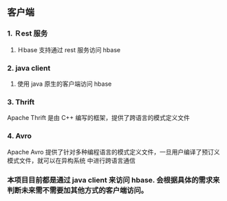## 客户端
### 1. Ｒest 服务
1. Ｈbase 支持通过 rest 服务访问 hbase

### 2. java client
1. 使用 java 原生的客户端访问 hbase

### 3. Thrift
Apache Thrift 是由 C++ 编写的框架，提供了跨语言的模式定义文件

### 4. Avro
Apache Avro 提供了针对多种编程语言的模式定义文件，一旦用户编译了预订义模式文件，就可以在异构系统
中进行跨语言通信

### 本项目目前都是通过 java client 来访问 hbase. 会根据具体的需求来判断未来需不需要加其他方式的客户端访问。